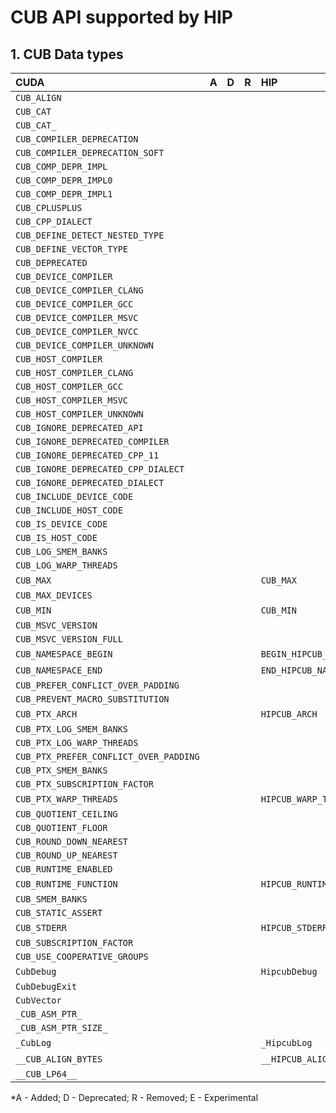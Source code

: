# CUB API supported by HIP

## **1. CUB Data types**

|**CUDA**|**A**|**D**|**R**|**HIP**|**A**|**D**|**R**|**E**|
|:--|:-:|:-:|:-:|:--|:-:|:-:|:-:|:-:|
|`CUB_ALIGN`| | | | | | | | |
|`CUB_CAT`| | | | | | | | |
|`CUB_CAT_`| | | | | | | | |
|`CUB_COMPILER_DEPRECATION`| | | | | | | | |
|`CUB_COMPILER_DEPRECATION_SOFT`| | | | | | | | |
|`CUB_COMP_DEPR_IMPL`| | | | | | | | |
|`CUB_COMP_DEPR_IMPL0`| | | | | | | | |
|`CUB_COMP_DEPR_IMPL1`| | | | | | | | |
|`CUB_CPLUSPLUS`| | | | | | | | |
|`CUB_CPP_DIALECT`| | | | | | | | |
|`CUB_DEFINE_DETECT_NESTED_TYPE`| | | | | | | | |
|`CUB_DEFINE_VECTOR_TYPE`| | | | | | | | |
|`CUB_DEPRECATED`| | | | | | | | |
|`CUB_DEVICE_COMPILER`| | | | | | | | |
|`CUB_DEVICE_COMPILER_CLANG`| | | | | | | | |
|`CUB_DEVICE_COMPILER_GCC`| | | | | | | | |
|`CUB_DEVICE_COMPILER_MSVC`| | | | | | | | |
|`CUB_DEVICE_COMPILER_NVCC`| | | | | | | | |
|`CUB_DEVICE_COMPILER_UNKNOWN`| | | | | | | | |
|`CUB_HOST_COMPILER`| | | | | | | | |
|`CUB_HOST_COMPILER_CLANG`| | | | | | | | |
|`CUB_HOST_COMPILER_GCC`| | | | | | | | |
|`CUB_HOST_COMPILER_MSVC`| | | | | | | | |
|`CUB_HOST_COMPILER_UNKNOWN`| | | | | | | | |
|`CUB_IGNORE_DEPRECATED_API`| | | | | | | | |
|`CUB_IGNORE_DEPRECATED_COMPILER`| | | | | | | | |
|`CUB_IGNORE_DEPRECATED_CPP_11`| | | | | | | | |
|`CUB_IGNORE_DEPRECATED_CPP_DIALECT`| | | | | | | | |
|`CUB_IGNORE_DEPRECATED_DIALECT`| | | | | | | | |
|`CUB_INCLUDE_DEVICE_CODE`| | | | | | | | |
|`CUB_INCLUDE_HOST_CODE`| | | | | | | | |
|`CUB_IS_DEVICE_CODE`| | | | | | | | |
|`CUB_IS_HOST_CODE`| | | | | | | | |
|`CUB_LOG_SMEM_BANKS`| | | | | | | | |
|`CUB_LOG_WARP_THREADS`| | | | | | | | |
|`CUB_MAX`| | | |`CUB_MAX`|4.5.0| | | |
|`CUB_MAX_DEVICES`| | | | | | | | |
|`CUB_MIN`| | | |`CUB_MIN`|4.5.0| | | |
|`CUB_MSVC_VERSION`| | | | | | | | |
|`CUB_MSVC_VERSION_FULL`| | | | | | | | |
|`CUB_NAMESPACE_BEGIN`| | | |`BEGIN_HIPCUB_NAMESPACE`|2.5.0| | | |
|`CUB_NAMESPACE_END`| | | |`END_HIPCUB_NAMESPACE`|2.5.0| | | |
|`CUB_PREFER_CONFLICT_OVER_PADDING`| | | | | | | | |
|`CUB_PREVENT_MACRO_SUBSTITUTION`| | | | | | | | |
|`CUB_PTX_ARCH`| | | |`HIPCUB_ARCH`|2.5.0| | | |
|`CUB_PTX_LOG_SMEM_BANKS`| | | | | | | | |
|`CUB_PTX_LOG_WARP_THREADS`| | | | | | | | |
|`CUB_PTX_PREFER_CONFLICT_OVER_PADDING`| | | | | | | | |
|`CUB_PTX_SMEM_BANKS`| | | | | | | | |
|`CUB_PTX_SUBSCRIPTION_FACTOR`| | | | | | | | |
|`CUB_PTX_WARP_THREADS`| | | |`HIPCUB_WARP_THREADS`|2.5.0| | | |
|`CUB_QUOTIENT_CEILING`| | | | | | | | |
|`CUB_QUOTIENT_FLOOR`| | | | | | | | |
|`CUB_ROUND_DOWN_NEAREST`| | | | | | | | |
|`CUB_ROUND_UP_NEAREST`| | | | | | | | |
|`CUB_RUNTIME_ENABLED`| | | | | | | | |
|`CUB_RUNTIME_FUNCTION`| | | |`HIPCUB_RUNTIME_FUNCTION`|2.5.0| | | |
|`CUB_SMEM_BANKS`| | | | | | | | |
|`CUB_STATIC_ASSERT`| | | | | | | | |
|`CUB_STDERR`| | | |`HIPCUB_STDERR`|2.5.0| | | |
|`CUB_SUBSCRIPTION_FACTOR`| | | | | | | | |
|`CUB_USE_COOPERATIVE_GROUPS`| | | | | | | | |
|`CubDebug`| | | |`HipcubDebug`|2.5.0| | | |
|`CubDebugExit`| | | | | | | | |
|`CubVector`| | | | | | | | |
|`_CUB_ASM_PTR_`| | | | | | | | |
|`_CUB_ASM_PTR_SIZE_`| | | | | | | | |
|`_CubLog`| | | |`_HipcubLog`|2.5.0| | | |
|`__CUB_ALIGN_BYTES`| | | |`__HIPCUB_ALIGN_BYTES`|4.5.0| | | |
|`__CUB_LP64__`| | | | | | | | |


\*A - Added; D - Deprecated; R - Removed; E - Experimental